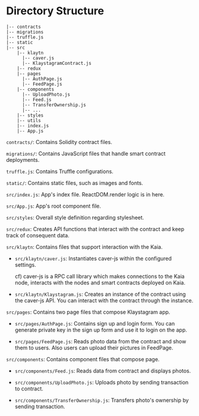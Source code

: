 # Directory Structure

```text
|-- contracts
|-- migrations
|-- truffle.js
|-- static
|-- src
    |-- klaytn
      |-- caver.js
      |-- KlaystagramContract.js
    |-- redux
    |-- pages
      |-- AuthPage.js
      |-- FeedPage.js
    |-- components
      |-- UploadPhoto.js
      |-- Feed.js
      |-- TransferOwnership.js
      |-- ...
    |-- styles
    |-- utils
    |-- index.js
    |-- App.js
```

`contracts/`: Contains Solidity contract files.

`migrations/`: Contains JavaScript files that handle smart contract deployments.

`truffle.js`: Contains Truffle configurations.

`static/`: Contains static files, such as images and fonts.

`src/index.js`: App's index file. ReactDOM.render logic is in here.

`src/App.js`: App's root component file.

`src/styles`: Overall style definition regarding stylesheet.

`src/redux`: Creates API functions that interact with the contract and keep track of consequent data.

`src/klaytn`: Contains files that support interaction with the Kaia.

* `src/klaytn/caver.js`: Instantiates caver-js within the configured settings.

  cf\) caver-js is a RPC call library which makes connections to the Kaia node, interacts with the nodes and smart contracts deployed on Kaia.

* `src/klaytn/Klaystagram.js`: Creates an instance of the contract using the caver-js API. You can interact with the contract through the instance.

`src/pages`: Contains two page files that compose Klaystagram app.

* `src/pages/AuthPage.js`: Contains sign up and login form. You can generate private key in the sign up form and use it to login on the app.

* `src/pages/FeedPage.js`: Reads photo data from the contract and show them to users. Also users can upload their pictures in FeedPage.

`src/components`: Contains component files that compose page.

* `src/components/Feed.js`: Reads data from contract and displays photos.

* `src/components/UploadPhoto.js`: Uploads photo by sending transaction to contract. 

* `src/components/TransferOwnership.js`: Transfers photo's ownership by sending transaction.


 


